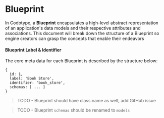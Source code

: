 # Blueprint

In Codotype, a **Blueprint** encapsulates a high-level abstract representation of an application's data models and their respective attributes and associations. This document will break down the structure of a Blueprint so engine creators can grasp the concepts that enable their endeavors


#### Blueprint Label & Identifier

The core meta data for each Blueprint is described by the structure below:

```
{
  id: 1,
  label: 'Book Store',
  identifier: 'book_store',
  schemas: [ ... ]
}
```

> TODO - Blueprint should have class name as well, add GitHub issue

> TODO - Blueprint `schemas` should be renamed to `models`
